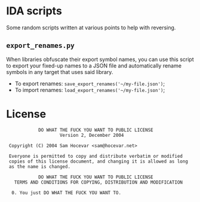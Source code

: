 # IDA scripts

Some random scripts written at various points to help with reversing.

## `export_renames.py`

When libraries obfuscate their export symbol names, you can use this script to export your fixed-up names to a JSON file
and automatically rename symbols in any target that uses said library.

* To export renames: `save_export_renames('~/my-file.json')`;
* To import renames: `load_export_renames('~/my-file.json')`;

# License

```
            DO WHAT THE FUCK YOU WANT TO PUBLIC LICENSE
                    Version 2, December 2004

 Copyright (C) 2004 Sam Hocevar <sam@hocevar.net>

 Everyone is permitted to copy and distribute verbatim or modified
 copies of this license document, and changing it is allowed as long
 as the name is changed.

            DO WHAT THE FUCK YOU WANT TO PUBLIC LICENSE
   TERMS AND CONDITIONS FOR COPYING, DISTRIBUTION AND MODIFICATION

  0. You just DO WHAT THE FUCK YOU WANT TO.
```
